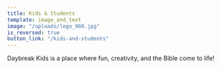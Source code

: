 ```yaml
---
title: Kids & Students
template: image_and_text
image: "/uploads/lego_960.jpg"
is_reversed: true
button_link: "/kids-and-students"
---
```


Daybreak Kids is a place where fun, creativity, and the Bible come to life!